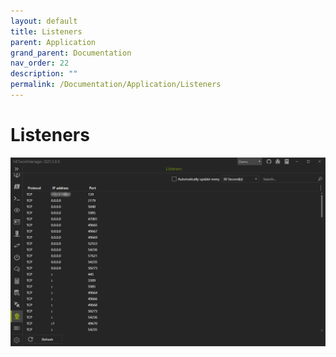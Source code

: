 ```yaml
---
layout: default
title: Listeners
parent: Application
grand_parent: Documentation
nav_order: 22
description: ""
permalink: /Documentation/Application/Listeners
---
```


# Listeners

![Listeners](22_Listeners.png)